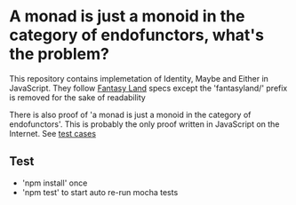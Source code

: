 # A monad is just a monoid in the category of endofunctors, what's the problem?

This repository contains implemetation of Identity, Maybe and Either in JavaScript. They follow [Fantasy Land](https://github.com/fantasyland/fantasy-land) specs except the 'fantasyland/' prefix is removed for the sake of readability

There is also proof of 'a monad is just a monoid in the category of endofunctors'. This is probably the only proof written in JavaScript on the Internet. See [test cases](./test/a-monad-is-just-a-monoid-in-the-category-of-endofunctors.test.js)

## Test

- 'npm install' once
- 'npm test' to start auto re-run mocha tests